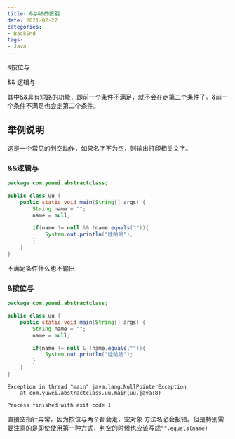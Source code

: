 ```yaml
---
title: &与&&的区别
date: 2021-02-22
categories:
- BackEnd
tags:
- Java
---
```




&按位与

&& 逻辑与

其中&&具有短路的功能，即前一个条件不满足，就不会在走第二个条件了。&前一个条件不满足也会走第二个条件。

## 举例说明

这是一个常见的判空动作，如果名字不为空，则输出打印相关文字。

### &&逻辑与

```java
package com.yuwei.abstractclass;

public class uu {
    public static void main(String[] args) {
        String name = "";
        name = null;

        if(name != null && !name.equals("")){
            System.out.println("哇哈哈");
        }
    }
}
```

不满足条件什么也不输出

### &按位与

```java
package com.yuwei.abstractclass;

public class uu {
    public static void main(String[] args) {
        String name = "";
        name = null;

        if(name != null & !name.equals("")){
            System.out.println("哇哈哈");
        }
    }
}
```

```
Exception in thread "main" java.lang.NullPointerException
	at com.yuwei.abstractclass.uu.main(uu.java:8)

Process finished with exit code 1
```

直接空指针异常，因为按位与两个都会走，空对象.方法名必会报错。但是特别需要注意的是即使使用第一种方式，判空的时候也应该写成`"".equals(name)`